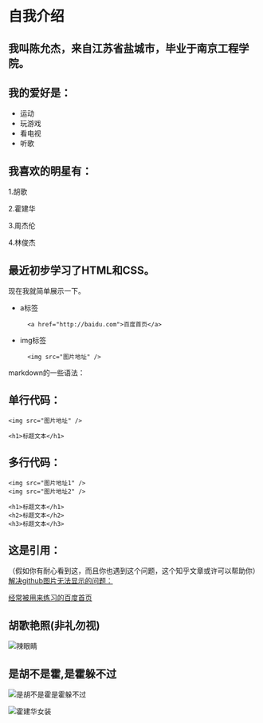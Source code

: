 # 自我介绍
## 我叫陈允杰，来自江苏省盐城市，毕业于南京工程学院。
## 我的爱好是：
* 运动
* 玩游戏
* 看电视
* 听歌


## 我喜欢的明星有：

1.胡歌

2.霍建华

3.周杰伦

4.林俊杰

## 最近初步学习了HTML和CSS。

现在我就简单展示一下。
* a标签
  
        <a href="http://baidu.com">百度首页</a>

* img标签
  
        <img src="图片地址" />

markdown的一些语法：
## 单行代码：

`<img src="图片地址" />`

    <h1>标题文本</h1>

## 多行代码：
```
<img src="图片地址1" />
<img src="图片地址2" />
```
~~~
<h1>标题文本</h1>
<h2>标题文本</h2>
<h3>标题文本</h3>
~~~

## 这是引用：

（假如你有耐心看到这，而且你也遇到这个问题，这个知乎文章或许可以帮助你）
[解决github图片无法显示的问题：](https://zhuanlan.zhihu.com/p/342837759 )

[经常被用来练习的百度首页](http://baidu.com)

## 胡歌艳照(非礼勿视)

![辣眼睛](https://inews.gtimg.com/newsapp_bt/0/13034037595/1000)

## 是胡不是霍,是霍躲不过 

![是胡不是霍是霍躲不过](https://tse3-mm.cn.bing.net/th/id/OIP.14Id7RcZl0040KPxVVKmJwHaEJ?w=309&h=180&c=7&o=5&pid=1.7)

![霍建华女装](https://inews.gtimg.com/newsapp_bt/0/13034038529/1000)
